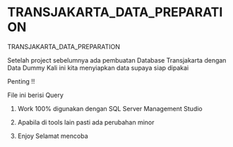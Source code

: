 # TRANSJAKARTA_DATA_PREPARATION
TRANSJAKARTA_DATA_PREPARATION

Setelah project sebelumnya ada pembuatan Database Transjakarta dengan Data Dummy
Kali ini kita menyiapkan data supaya siap dipakai

Penting !!

File ini berisi Query
1. Work 100% digunakan dengan SQL Server Management Studio

2. Apabila di tools lain pasti ada perubahan minor

3. Enjoy Selamat mencoba
